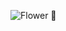 ![Flower 🌸](https://user-images.githubusercontent.com/22923260/108539619-92ddef80-7323-11eb-93e0-b78e55ba11bc.png)
